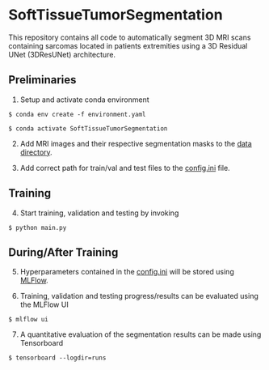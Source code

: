 # SoftTissueTumorSegmentation

This repository contains all code to automatically segment 3D MRI scans containing sarcomas located in patients extremities using a 3D Residual UNet (3DResUNet) architecture. 

## Preliminaries

1. Setup and activate conda environment

```console
$ conda env create -f environment.yaml
```

```console
$ conda activate SoftTissueTumorSegmentation
```

2. Add MRI images and their respective segmentation masks to the [data directory](./data/). 

3. Add correct path for train/val and test files to the [config.ini](./config.ini) file. 


## Training

4. Start training, validation and testing by invoking 

```console
$ python main.py
```

## During/After Training 

5. Hyperparameters contained in the [config.ini](./config.ini) will be stored using [MLFlow](www.mlflow.org).

6. Training, validation and testing progress/results can be evaluated using the MLFlow UI

```console
$ mlflow ui
```

7. A quantitative evaluation of the segmentation results can be made using Tensorboard
```console
$ tensorboard --logdir=runs
```
